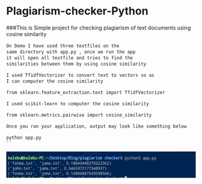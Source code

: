 # Plagiarism-checker-Python
###This is Simple project for checking plagiarism of text documents using cosine similarity

```
On Demo I have used three textfiles on the
same directory with app.py , once we run the app
it will open all textfile and tries to find the 
similarities between them by using cosine similarity
```
```
I used TfidfVectorizer to convert text to vectors so as
I can computer the cosine similarity
```
```
from sklearn.feature_extraction.text import TfidfVectorizer
```

```
I used scikit-learn to computer the cosine similarity
```
```
from sklearn.metrics.pairwise import cosine_similarity
```
```
Once you ran your application, output may look like something below
```
```
python app.py
``
```
![](image.png?raw=true)
```
